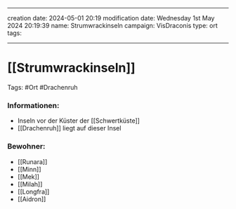 
---
creation date: 2024-05-01 20:19 
modification date: Wednesday 1st May 2024 20:19:39 
name: Strumwrackinseln 
campaign: VisDraconis
type: ort
tags:

--- 

# [[Strumwrackinseln]]

Tags: #Ort #Drachenruh 

### Informationen:
- Inseln vor der Küster der [[Schwertküste]]
- [[Drachenruh]] liegt auf dieser Insel

### Bewohner:
- [[Runara]]
- [[Minn]]
- [[Mek]]
- [[Milah]]
- [[Longfra]]
- [[Aidron]]


